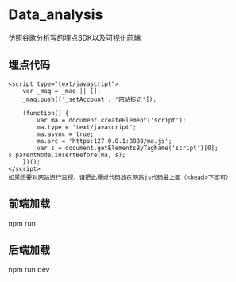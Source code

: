 # Data_analysis
仿照谷歌分析写的埋点SDK以及可视化前端
## 埋点代码
    <script type="text/javascript">
        var _maq = _maq || [];
        _maq.push(['_setAccount', '网站标识']);
         
        (function() {
            var ma = document.createElement('script');
            ma.type = 'text/javascript';
            ma.async = true;
            ma.src = 'https:127.0.0.1:8888/ma.js';
            var s = document.getElementsByTagName('script')[0]; s.parentNode.insertBefore(ma, s);
        })();
    </script>
    如果想要对网站进行监视，请把此埋点代码放在网站js代码最上面（<head>下即可）
## 前端加载
npm run
## 后端加载
npm run dev
